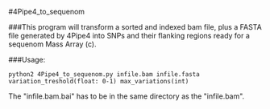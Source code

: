 #4Pipe4_to_sequenom

###This program will transform a sorted and indexed bam file, plus a FASTA file generated by 4Pipe4 into SNPs and their flanking regions ready for a sequenom Mass Array (c).

###Usage:

    python2 4Pipe4_to_sequenom.py infile.bam infile.fasta variation_treshold(float: 0-1) max_variations(int)

The "infile.bam.bai" has to be in the same directory as the "infile.bam".